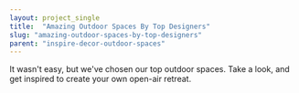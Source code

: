```yaml
---
layout: project_single
title:  "Amazing Outdoor Spaces By Top Designers"
slug: "amazing-outdoor-spaces-by-top-designers"
parent: "inspire-decor-outdoor-spaces"
---
```

It wasn't easy, but we've chosen our top outdoor spaces. Take a look, and get inspired to create your own open-air retreat.